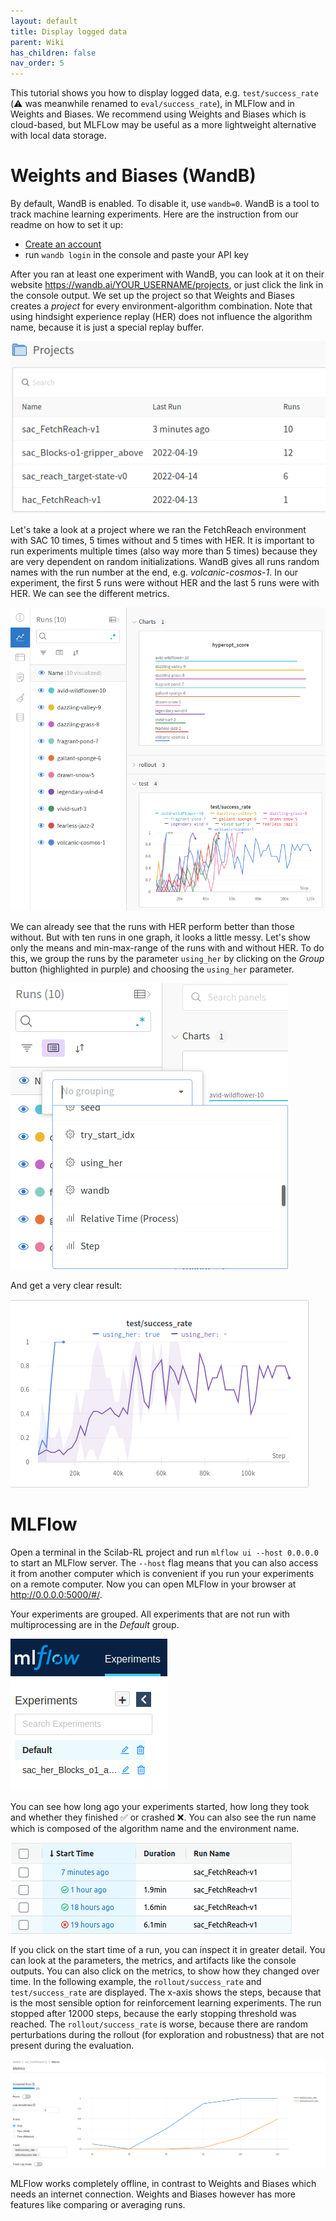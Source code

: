 ```yaml
---
layout: default
title: Display logged data
parent: Wiki
has_children: false
nav_order: 5
---
```


This tutorial shows you how to display logged data, e.g. `test/success_rate` (:warning: was meanwhile renamed to `eval/success_rate`), in MLFlow and in Weights and Biases. We recommend using Weights and Biases which is cloud-based, but MLFLow may be useful as a more lightweight alternative with local data storage. 

# Weights and Biases (WandB)

By default, WandB is enabled. To disable it, use `wandb=0`. WandB is a tool to track machine learning experiments. Here are the instruction from our readme on how to set it up:

- [Create an account](https://app.wandb.ai/login?signup=true)
- run `wandb login` in the console and paste your API key

After you ran at least one experiment with WandB, you can look at it on their website https://wandb.ai/YOUR_USERNAME/projects, or just click the link in the console output.
We set up the project so that Weights and Biases creates a _project_ for every environment-algorithm combination. Note that using hindsight experience replay (HER) does not influence the algorithm name, because it is just a special replay buffer.

![image](uploads/f7c94693a9a5113bebff46147658ff45/image.png)

Let's take a look at a project where we ran the FetchReach environment with SAC 10 times, 5 times without and 5 times with HER. It is important to run experiments multiple times (also way more than 5 times) because they are very dependent on random initializations. WandB gives all runs random names with the run number at the end, e.g. _volcanic-cosmos-1_. In our experiment, the first 5 runs were without HER and the last 5 runs were with HER. We can see the different metrics.

![image](uploads/4e1e7f436d7634b399fb81e243c87a76/image.png)

We can already see that the runs with HER perform better than those without. But with ten runs in one graph, it looks a little messy. Let's show only the means and min-max-range of the runs with and without HER. To do this, we group the runs by the parameter `using_her` by clicking on the _Group_ button (highlighted in purple) and choosing the `using_her` parameter.

![image](uploads/3e976e7911846cefff1111b9aa254891/image.png)

And get a very clear result:

![image](uploads/15e65cdd7d22e452874ad728bab7884c/image.png)

# MLFlow

Open a terminal in the Scilab-RL project and run `mlflow ui --host 0.0.0.0` to start an MLFlow server. The `--host` flag means that you can also access it from another computer which is convenient if you run your experiments on a remote computer. Now you can open MLFlow in your browser at http://0.0.0.0:5000/#/.

Your experiments are grouped. All experiments that are not run with multiprocessing are in the _Default_ group.

![image](uploads/9d62a7808e4a9a5289a7532c06472255/image.png)

You can see how long ago your experiments started, how long they took and whether they finished :white_check_mark: or crashed :x:. You can also see the run name which is composed of the algorithm name and the environment name.

![image](uploads/f12af50bf98ecd544bb5ddd38fac52de/image.png)

If you click on the start time of a run, you can inspect it in greater detail. You can look at the parameters, the metrics, and artifacts like the console outputs. You can also click on the metrics, to show how they changed over time. In the following example, the `rollout/success_rate` and `test/success_rate` are displayed. The x-axis shows the steps, because that is the most sensible option for reinforcement learning experiments. The run stopped after 12000 steps, because the early stopping threshold was reached. The `rollout/success_rate` is worse, because there are random perturbations during the rollout (for exploration and robustness) that are not present during the evaluation.

![image](uploads/336c4dc19bb9e5ed77f7669550292576/image.png)

MLFlow works completely offline, in contrast to Weights and Biases which needs an internet connection. Weights and Biases however has more features like comparing or averaging runs.
